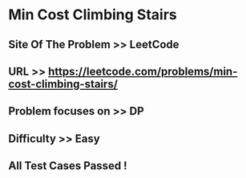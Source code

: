 #  Min Cost Climbing Stairs

## Site Of The Problem >> LeetCode

## URL >> https://leetcode.com/problems/min-cost-climbing-stairs/

## Problem focuses on >> DP

## Difficulty >> Easy

## All Test Cases Passed !


